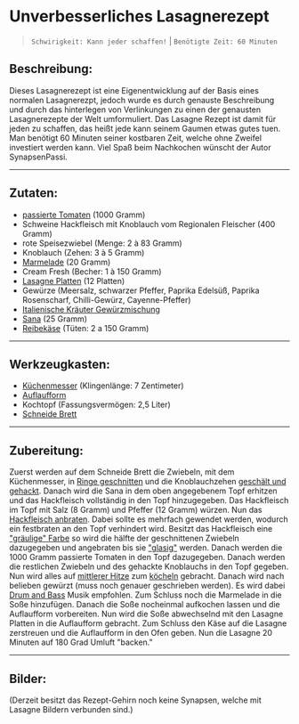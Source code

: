 # Unverbesserliches Lasagnerezept

 > `Schwirigkeit: Kann jeder schaffen!`  | `Benötigte Zeit: 60 Minuten` 


 ## Beschreibung:

Dieses Lasagnerezept ist eine Eigenentwicklung auf der Basis eines normalen Lasagnerezpt, jedoch wurde es durch genauste Beschreibung und durch das hinterlegen von Verlinkungen zu einen der genausten Lasagnerezepte der Welt umformuliert. Das Lasagne Rezept ist damit für jeden zu schaffen, das heißt jede kann seinem Gaumen etwas gutes tuen. Man benötigt 60 Minuten seiner kostbaren Zeit, welche ohne Zweifel investiert werden kann. Viel Spaß beim Nachkochen wünscht der Autor SynapsenPassi. 

---

## Zutaten:
* [passierte Tomaten](https://shop.rewe.de/p/pomito-passierte-tomaten-500g/8280040?source=mc) (1000 Gramm)
* Schweine Hackfleisch mit Knoblauch vom Regionalen Fleischer (400 Gramm)
* rote Speisezwiebel (Menge: 2 à 83 Gramm)
* Knoblauch (Zehen: 3 à 5 Gramm)
* [Marmelade](https://shop.rewe.de/p/schwartau-extra-erdbeere-konfituere-600g/9284702) (20 Gramm) 
* Cream Fresh (Becher: 1 à 150 Gramm)
* [Lasagne Platten](https://shop.rewe.de/p/rewe-beste-wahl-original-italienische-lasagne-500g/672979) (12 Platten)
* Gewürze (Meersalz, schwarzer Pfeffer, Paprika Edelsüß, Paprika Rosenscharf, Chilli-Gewürz, Cayenne-Pfeffer) 
* [Italienische Kräuter Gewürzmischung](https://shop.rewe.de/p/ostmann-italienische-kraeuter-12-5g/4200578)  
* [Sana](https://shop.rewe.de/p/othuena-sanna-geraer-pflanzenmargarine-250g/7877846) (25 Gramm)
* [Reibekäse](https://shop.rewe.de/p/arla-finello-pastakaese-150g/8403432) (Tüten: 2 a 150 Gramm)



---

## Werkzeugkasten:
* [Küchenmesser](https://myolav.com/products/olav-gemusemesser/gemusemesser-steineiche?bid=307115-51019-349308262021735602) (Klingenlänge: 7 Zentimeter)
* [Auflaufform](https://www.ikea.com/de/de/p/ikea-365-behaelter-gross-rechteckig-glas-80393131/) 
* Kochtopf (Fassungsvermögen: 2,5 Liter)
* [Schneide Brett](https://www.ikea.com/de/de/p/aptitlig-hackblock-bambus-00233429/) 


---

## Zubereitung: 

Zuerst werden auf dem Schneide Brett die Zwiebeln, mit dem Küchenmesser, in [Ringe geschnitten](https://www.youtube.com/watch?v=DyONOcQwoqY) und die Knoblauchzehen [geschält und gehackt](https://www.youtube.com/watch?v=krJksnjZ7aA). Danach wird die Sana in dem oben angegebenem Topf erhitzen und das Hackfleisch vollständig in den Topf hinzugegeben. Das Hackfleisch im Topf mit Salz (8 Gramm) und Pfeffer (12 Gramm) würzen. Nun das [Hackfleisch anbraten](https://www.youtube.com/watch?v=lWz3py3bChc). Dabei sollte es mehrfach gewendet werden, wodurch ein festbraten an den Topf verhindert wird. Besitzt das Hackfleisch eine ["gräulige" Farbe](https://schweizerfleisch.ch/sites/schweizerfleisch/files/styles/hero_large/public/2019-09/R10_Hero.jpg?h=941a096e) so wird die hälfte der geschnittenen Zwiebeln dazugegeben und angebraten bis sie ["glasig"](https://melzerbettina.files.wordpress.com/2019/01/dsc06404.jpg?w=620) werden. Danach werden die 1000 Gramm passierte Tomaten in den Topf dazugegeben. Danach werden die restlichen Zwiebeln und des gehackte Knoblauchs in den Topf gegeben. Nun wird alles auf [mittlerer Hitze](https://www.helpster.de/die-temperatur-der-herdplatte-richtig-einstellen-so-garen-sie-auf-mittlerer-hitze_83706) zum [köcheln](https://www.wikihow.com/video/5/5d/Simmer%20Step%203%20Version%206.360p.mp4) gebracht. Danach wird nach belieben gewürzt (muss noch genauer geschrieben werden). Es wird dabei [Drum and Bass](https://soundcloud.com/monstercat/tristam-braken-flight) Musik empfohlen. Zum Schluss noch die Marmelade in die Soße hinzufügen. Danach die Soße nocheinmal aufkochen lassen und die Auflaufform vorbereiten. Nun wird die Soße abwechselnd mit den Lasagne Platten in die Auflaufform gebracht. Zum Schluss den Käse auf die Lasagne zerstreuen und die Auflaufform in den Ofen geben. Nun die Lasagne 20 Minuten auf 180 Grad Umluft "backen." 


---

## Bilder:

(Derzeit besitzt das Rezept-Gehirn noch keine Synapsen, welche mit Lasagne Bildern verbunden sind.)
